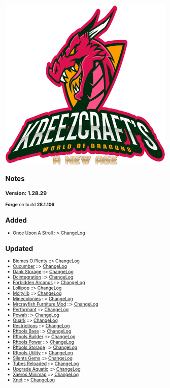 ![WORLD OF DRAGONS - A NEW AGE LOGO](https://github.com/kreezxil/kreezcraft.com/blob/master/images/wodna.png)

## Notes
### Version: 1.28.29
**Forge** on build **28.1.106**

## Added
- [Once Upon A Stroll](https://www.curseforge.com/minecraft/mc-mods/once-upon-a-stroll) ::> [ChangeLog](https://www.curseforge.com/minecraft/mc-mods/once-upon-a-stroll/files/2841963)

## Updated
- [Biomes O Plenty](https://www.curseforge.com/minecraft/mc-mods/biomes-o-plenty) ::> [ChangeLog](https://www.curseforge.com/minecraft/mc-mods/biomes-o-plenty/files/2842485)
- [Cucumber](https://www.curseforge.com/minecraft/mc-mods/cucumber) ::> [ChangeLog](https://www.curseforge.com/minecraft/mc-mods/cucumber/files/2842421)
- [Dank Storage](https://www.curseforge.com/minecraft/mc-mods/dank-storage) ::> [ChangeLog](https://www.curseforge.com/minecraft/mc-mods/dank-storage/files/2842390)
- [Dcintegration](https://www.curseforge.com/minecraft/mc-mods/dcintegration) ::> [ChangeLog](https://www.curseforge.com/minecraft/mc-mods/dcintegration/files/2839366)
- [Forbidden Arcanus](https://www.curseforge.com/minecraft/mc-mods/forbidden-arcanus) ::> [ChangeLog](https://www.curseforge.com/minecraft/mc-mods/forbidden-arcanus/files/2841139)
- [Lollipop](https://www.curseforge.com/minecraft/mc-mods/lollipop) ::> [ChangeLog](https://www.curseforge.com/minecraft/mc-mods/lollipop/files/2842021)
- [Mcjtylib](https://www.curseforge.com/minecraft/mc-mods/mcjtylib) ::> [ChangeLog](https://www.curseforge.com/minecraft/mc-mods/mcjtylib/files/2841451)
- [Minecolonies](https://www.curseforge.com/minecraft/mc-mods/minecolonies) ::> [ChangeLog](https://www.curseforge.com/minecraft/mc-mods/minecolonies/files/2842479)
- [Mrcrayfish Furniture Mod](https://www.curseforge.com/minecraft/mc-mods/mrcrayfish-furniture-mod) ::> [ChangeLog](https://www.curseforge.com/minecraft/mc-mods/mrcrayfish-furniture-mod/files/2841415)
- [Performant](https://www.curseforge.com/minecraft/mc-mods/performant) ::> [ChangeLog](https://www.curseforge.com/minecraft/mc-mods/performant/files/2841297)
- [Powah](https://www.curseforge.com/minecraft/mc-mods/powah) ::> [ChangeLog](https://www.curseforge.com/minecraft/mc-mods/powah/files/2842403)
- [Quark](https://www.curseforge.com/minecraft/mc-mods/quark) ::> [ChangeLog](https://www.curseforge.com/minecraft/mc-mods/quark/files/2840588)
- [Restrictions](https://www.curseforge.com/minecraft/mc-mods/restrictions) ::> [ChangeLog](https://www.curseforge.com/minecraft/mc-mods/restrictions/files/2841450)
- [Rftools Base](https://www.curseforge.com/minecraft/mc-mods/rftools-base) ::> [ChangeLog](https://www.curseforge.com/minecraft/mc-mods/rftools-base/files/2841449)
- [Rftools Builder](https://www.curseforge.com/minecraft/mc-mods/rftools-builder) ::> [ChangeLog](https://www.curseforge.com/minecraft/mc-mods/rftools-builder/files/2841455)
- [Rftools Power](https://www.curseforge.com/minecraft/mc-mods/rftools-power) ::> [ChangeLog](https://www.curseforge.com/minecraft/mc-mods/rftools-power/files/2841453)
- [Rftools Storage](https://www.curseforge.com/minecraft/mc-mods/rftools-storage) ::> [ChangeLog](https://www.curseforge.com/minecraft/mc-mods/rftools-storage/files/2841454)
- [Rftools Utility](https://www.curseforge.com/minecraft/mc-mods/rftools-utility) ::> [ChangeLog](https://www.curseforge.com/minecraft/mc-mods/rftools-utility/files/2841452)
- [Silents Gems](https://www.curseforge.com/minecraft/mc-mods/silents-gems) ::> [ChangeLog](https://www.curseforge.com/minecraft/mc-mods/silents-gems/files/2841437)
- [Tubes Reloaded](https://www.curseforge.com/minecraft/mc-mods/tubes-reloaded) ::> [ChangeLog](https://www.curseforge.com/minecraft/mc-mods/tubes-reloaded/files/2841763)
- [Upgrade Aquatic](https://www.curseforge.com/minecraft/mc-mods/upgrade-aquatic) ::> [ChangeLog](https://www.curseforge.com/minecraft/mc-mods/upgrade-aquatic/files/2841869)
- [Xaeros Minimap](https://www.curseforge.com/minecraft/mc-mods/xaeros-minimap) ::> [ChangeLog](https://www.curseforge.com/minecraft/mc-mods/xaeros-minimap/files/2840965)
- [Xnet](https://www.curseforge.com/minecraft/mc-mods/xnet) ::> [ChangeLog](https://www.curseforge.com/minecraft/mc-mods/xnet/files/2841456)

